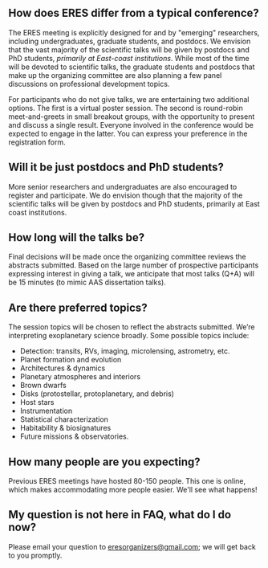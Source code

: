 ## How does ERES differ from a typical conference?

The ERES meeting is explicitly designed for and by "emerging" researchers,
including undergraduates, graduate students, and postdocs. We envision that the
vast majority of the scientific talks will be given by postdocs and PhD
students, _primarily at East-coast institutions_. While most of the time will
be devoted to scientific talks, the graduate students and postdocs that make up
the organizing committee are also planning a few panel discussions on
professional development topics.  

For participants who do not give talks, we are entertaining two additional
options.  The first is a virtual poster session.  The second is round-robin
meet-and-greets in small breakout groups, with the opportunity to present and
discuss a single result.  Everyone involved in the conference would be expected
to engage in the latter.  You can express your preference in the registration
form.

## Will it be just postdocs and PhD students?
More senior researchers and undergraduates are also encouraged to register and
participate.  We do envision though that the majority of the scientific talks
will be given by postdocs and PhD students, primarily at East coast
institutions.

## How long will the talks be?
Final decisions will be made once the organizing committee reviews the
abstracts submitted. Based on the large number of prospective participants
expressing interest in giving a talk, we anticipate that most talks (Q+A) will
be 15 minutes (to mimic AAS dissertation talks).

## Are there preferred topics?
The session topics will be chosen to reflect the abstracts submitted. We’re
interpreting exoplanetary science broadly.  Some possible topics include:
* Detection: transits, RVs, imaging, microlensing, astrometry, etc.
* Planet formation and evolution
* Architectures & dynamics
* Planetary atmospheres and interiors
* Brown dwarfs
* Disks (protostellar, protoplanetary, and debris)
* Host stars
* Instrumentation
* Statistical characterization
* Habitability & biosignatures
* Future missions & observatories.

## How many people are you expecting?
Previous ERES meetings have hosted 80-150 people.  This one is online, which
makes accommodating more people easier.  We'll see what happens!

## My question is not here in FAQ, what do I do now?
Please email your question to eresorganizers@gmail.com; we will get back to you
promptly.
